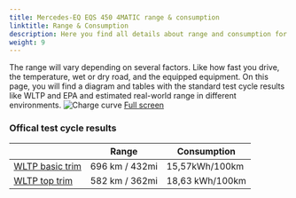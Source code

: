 ```yaml
---
title: Mercedes-EQ EQS 450 4MATIC range & consumption
linktitle: Range & Consumption
description: Here you find all details about range and consumption for Mercedes-EQ EQS 450 4MATIC.
weight: 9
---
```

<!-- markdownlint-disable MD033 -->

The range will vary depending on several factors. Like how fast you drive, the temperature, wet or dry road, and the equipped equipment. On this page, you will find a diagram and tables with the standard test cycle results like WLTP and EPA and estimated real-world range in different environments. 
![Charge curve](../range.svg  "Range information")
[Full screen](../range.svg)

### Offical test cycle results


| | Range  | Consumption  |
|----|-----|------|
| [WLTP basic trim](../../../../../guides/understandingrange/wltp/) | 696 km / 432mi |15,57kWh/100km | 
| [WLTP top trim](../../../../../guides/understandingrange/wltp/) | 582 km / 362mi | 18,63 kWh/100km | 
